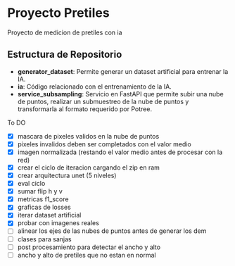 # Proyecto Pretiles

Proyecto de medicion de pretiles con ia 

## Estructura de Repositorio

- **generator_dataset**: Permite generar un dataset artificial para entrenar la IA.
- **ia**: Código relacionado con el entrenamiento de la IA.
- **service_subsampling**: Servicio en FastAPI que permite subir una nube de puntos, realizar un submuestreo de la nube de puntos y transformarla al formato requerido por Potree.


To DO
- [x] mascara de pixeles validos en la nube de puntos
- [x] pixeles invalidos deben ser completados con el valor medio
- [x] imagen normalizada (restando el valor medio antes de procesar con la red)
- [x] crear el ciclo de iteracion cargando el zip en ram
- [x] crear arquitectura unet (5 niveles)
- [x] eval ciclo
- [x] sumar flip h y v
- [x] metricas f1_score
- [x] graficas de losses
- [x] iterar dataset artificial
- [x] probar con imagenes reales
- [ ] alinear los ejes de las nubes de puntos antes de generar los dem
- [ ] clases para sanjas
- [ ] post procesamiento para detectar el ancho y alto
- [ ] ancho y alto de pretiles que no estan en normal